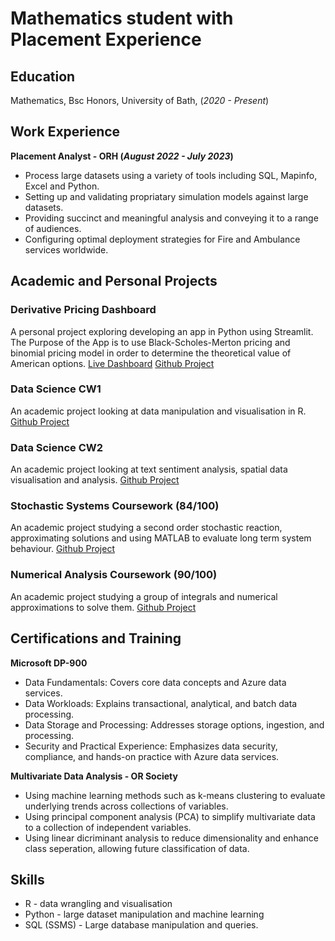 # Mathematics student with Placement Experience

## Education
Mathematics, Bsc Honors, University of Bath, (_2020 - Present_)

## Work Experience
**Placement Analyst - ORH (_August 2022 - July 2023_)**
- Process large datasets using a variety of tools including SQL, Mapinfo, Excel and Python.
- Setting up and validating propriatary simulation models against large datasets.
- Providing succinct and meaningful analysis and conveying it to a range of audiences.
- Configuring optimal deployment strategies for Fire and Ambulance services worldwide.
  
## Academic and Personal Projects
### Derivative Pricing Dashboard
A personal project exploring developing an app in Python using Streamlit. The Purpose of the App is to use Black-Scholes-Merton pricing and binomial pricing model in order to determine the theoretical value of American options.
[Live Dashboard](https://opdash-harryrogers0.streamlit.app/)
[Github Project](https://github.com/HarryRogers0/OpDash)

### Data Science CW1
An academic project looking at data manipulation and visualisation in R.
[Github Project](https://github.com/HarryRogers0/Data-Science-Coursework-1)

### Data Science CW2
An academic project looking at text sentiment analysis, spatial data visualisation and analysis.
[Github Project](https://github.com/HarryRogers0/Data-Science-Coursework-2)


### Stochastic Systems Coursework (84/100)
An academic project studying a second order stochastic reaction, approximating solutions and using MATLAB to evaluate long term system behaviour.
[Github Project](https://github.com/HarryRogers0/Stochastic-Systems-Coursework)

### Numerical Analysis Coursework (90/100)
An academic project studying a group of integrals and numerical approximations to solve them.
[Github Project](https://github.com/HarryRogers0/Numerical-Analysis-Coursework)

## Certifications and Training
**Microsoft DP-900**
- Data Fundamentals: Covers core data concepts and Azure data services.
- Data Workloads: Explains transactional, analytical, and batch data processing.
- Data Storage and Processing: Addresses storage options, ingestion, and processing.
- Security and Practical Experience: Emphasizes data security, compliance, and hands-on practice with Azure data services.

**Multivariate Data Analysis - OR Society**
- Using machine learning methods such as k-means clustering to evaluate underlying trends across collections of variables.
- Using principal component analysis (PCA) to simplify multivariate data to a collection of independent variables.
- Using linear dicriminant analysis to reduce dimensionality and enhance class seperation, allowing future classification of data. 


## Skills
- R - data wrangling and visualisation
- Python - large dataset manipulation and machine learning
- SQL (SSMS) - Large database manipulation and queries.
